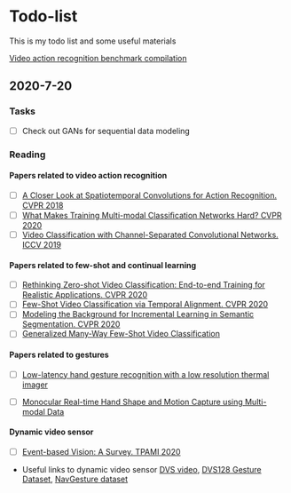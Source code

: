 # Todo-list
This is my todo list and some useful materials

[Video action recognition benchmark compilation](http://actionrecognition.net/files/dset.php)
## 2020-7-20

### Tasks
* [ ] Check out GANs for sequential data modeling 

### Reading

#### Papers related to video action recognition
* [ ] [A Closer Look at Spatiotemporal Convolutions for Action Recognition. CVPR 2018](https://openaccess.thecvf.com/content_cvpr_2018/papers/Tran_A_Closer_Look_CVPR_2018_paper.pdf)
* [ ] [What Makes Training Multi-modal Classiﬁcation Networks Hard? CVPR 2020](https://openaccess.thecvf.com/content_CVPR_2020/papers/Wang_What_Makes_Training_Multi-Modal_Classification_Networks_Hard_CVPR_2020_paper.pdf)
* [ ] [Video Classification with Channel-Separated Convolutional Networks. ICCV 2019](https://openaccess.thecvf.com/content_ICCV_2019/papers/Tran_Video_Classification_With_Channel-Separated_Convolutional_Networks_ICCV_2019_paper.pdf)

#### Papers related to few-shot and continual learning
* [ ] [Rethinking Zero-shot Video Classification: End-to-end Training for Realistic Applications. CVPR 2020](https://openaccess.thecvf.com/content_CVPR_2020/papers/Brattoli_Rethinking_Zero-Shot_Video_Classification_End-to-End_Training_for_Realistic_Applications_CVPR_2020_paper.pdf)
* [ ] [Few-Shot Video Classification via Temporal Alignment. CVPR 2020](https://openaccess.thecvf.com/content_CVPR_2020/papers/Cao_Few-Shot_Video_Classification_via_Temporal_Alignment_CVPR_2020_paper.pdf)
* [ ] [Modeling the Background for Incremental Learning in Semantic Segmentation. CVPR 2020](https://arxiv.org/pdf/2002.00718.pdf)
* [ ] [Generalized Many-Way Few-Shot Video Classification](https://arxiv.org/pdf/2007.04755.pdf)

#### Papers related to gestures
* [ ] [Low-latency hand gesture recognition with a low resolution thermal imager](https://arxiv.org/abs/2004.11623)
* [ ] [Monocular Real-time Hand Shape and Motion Capture using Multi-modal Data](https://arxiv.org/pdf/2003.09572.pdf)


#### Dynamic video sensor
* [ ] [Event-based Vision: A Survey. TPAMI 2020](https://arxiv.org/pdf/1904.08405.pdf)
* Useful links to dynamic video sensor [DVS video](https://inivation.com/solutions/videos/), [DVS128 Gesture Dataset](http://www.research.ibm.com/dvsgesture/), [NavGesture dataset](https://www.neuromorphic-vision.com/public/downloads/navgesture/)


